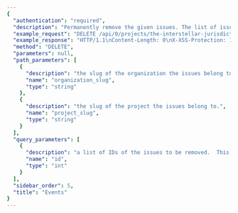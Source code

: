 ```yaml
---
{
  "authentication": "required",
  "description": "Permanently remove the given issues. The list of issues tomodify is given through the `id` query parameter.  It is repeatedfor each issue that should be removed.Only queries by 'id' are accepted.If any ids are out of scope this operation will succeed withoutany data mutation.",
  "example_request": "DELETE /api/0/projects/the-interstellar-jurisdiction/amazing-plumbing/issues/?id=5&id=6 HTTP/1.1\nHost: sentry.io\nAuthorization: Bearer {base64-encoded-key-here}",
  "example_response": "HTTP/1.1\nContent-Length: 0\nX-XSS-Protection: 1; mode=block\nContent-Language: en\nX-Content-Type-Options: nosniff\nVary: Accept-Language, Cookie\nAllow: GET, PUT, DELETE, HEAD, OPTIONS\nX-Frame-Options: deny",
  "method": "DELETE",
  "parameters": null,
  "path_parameters": [
    {
      "description": "the slug of the organization the issues belong to.",
      "name": "organization_slug",
      "type": "string"
    },
    {
      "description": "the slug of the project the issues belong to.",
      "name": "project_slug",
      "type": "string"
    }
  ],
  "query_parameters": [
    {
      "description": "a list of IDs of the issues to be removed.  This parameter shall be repeated for each issue.",
      "name": "id",
      "type": "int"
    }
  ],
  "sidebar_order": 5,
  "title": "Events"
}
---
```

